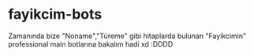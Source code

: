 # fayikcim-bots


Zamanında bize "Noname","Türeme" gibi hitaplarda bulunan "Fayikcimin" professional main botlarına bakalım hadi xd :DDDD
